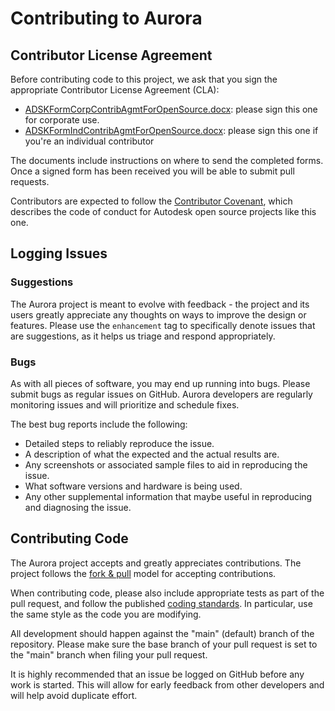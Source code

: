 # Contributing to Aurora

## Contributor License Agreement #
Before contributing code to this project, we ask that you sign the appropriate Contributor License Agreement (CLA):

+ [ADSKFormCorpContribAgmtForOpenSource.docx](Doc/CLA/ADSKFormCorpContribAgmtforOpenSource.docx?raw=1): please sign this one for corporate use.
+ [ADSKFormIndContribAgmtForOpenSource.docx](Doc/CLA/ADSKFormIndContribAgmtforOpenSource.docx?raw=1): please sign this one if you're an individual contributor

The documents include instructions on where to send the completed forms. Once a signed form has been received you will be able to submit pull requests.

Contributors are expected to follow the [Contributor Covenant](CODE_OF_CONDUCT.md), which describes the code of conduct for Autodesk open source projects like this one.

## Logging Issues

### Suggestions

The Aurora project is meant to evolve with feedback - the project and its users greatly appreciate any thoughts on ways to improve the design or features. Please use the `enhancement` tag to specifically denote issues that are suggestions, as it helps us triage and respond appropriately.

### Bugs

As with all pieces of software, you may end up running into bugs. Please submit bugs as regular issues on GitHub. Aurora developers are regularly monitoring issues and will prioritize and schedule fixes.

The best bug reports include the following:

- Detailed steps to reliably reproduce the issue.
- A description of what the expected and the actual results are.
- Any screenshots or associated sample files to aid in reproducing the issue.
- What software versions and hardware is being used.
- Any other supplemental information that maybe useful in reproducing and diagnosing the issue.

## Contributing Code

The Aurora project accepts and greatly appreciates contributions. The project follows the [fork & pull](https://help.github.com/articles/using-pull-requests/#fork--pull) model for accepting contributions.

When contributing code, please also include appropriate tests as part of the pull request, and follow the published [coding standards](Doc/CodingStandards.md). In particular, use the same style as the code you are modifying.

All development should happen against the "main" (default) branch of the repository. Please make sure the base branch of your pull request is set to the "main" branch when filing your pull request.

It is highly recommended that an issue be logged on GitHub before any work is started. This will allow for early feedback from other developers and will help avoid duplicate effort.
